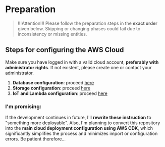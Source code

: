 # Preparation

> !!!Attention!!!
> Please follow the preparation steps in the **exact order** given below.
> Skipping or changing phases could fail due to inconsistency or missing entities.

## Steps for configuring the AWS Cloud

Make sure you have logged in with a valid cloud account, **preferably with administrator rights**. If not existent, please create one or contact your administrator.

1. **Database configuration**: proceed [here](database/)
2. **Storage configuration**: proceed [here](storage/)
3. **IoT and Lambda configuration**: proceed [here](IoT+Lambda/)

### I'm promising:

If the development continues in future, I'll **rewrite these instruction** to "something more deployable".
Also, I'm planning to convert this repository into the **main cloud deployment configuration using AWS CDK**, which significantly simplifies the process and minimizes import or configuration errors.
Be patient therefore...

